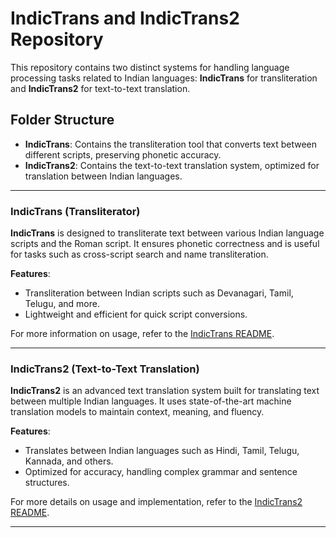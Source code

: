 # IndicTrans and IndicTrans2 Repository

This repository contains two distinct systems for handling language processing tasks related to Indian languages: **IndicTrans** for transliteration and **IndicTrans2** for text-to-text translation.

## Folder Structure

- **IndicTrans**: Contains the transliteration tool that converts text between different scripts, preserving phonetic accuracy.
- **IndicTrans2**: Contains the text-to-text translation system, optimized for translation between Indian languages.

---

### IndicTrans (Transliterator)

**IndicTrans** is designed to transliterate text between various Indian language scripts and the Roman script. It ensures phonetic correctness and is useful for tasks such as cross-script search and name transliteration.

**Features**:
- Transliteration between Indian scripts such as Devanagari, Tamil, Telugu, and more.
- Lightweight and efficient for quick script conversions.

For more information on usage, refer to the [IndicTrans README](indic_trans/README.md).

---

### IndicTrans2 (Text-to-Text Translation)

**IndicTrans2** is an advanced text translation system built for translating text between multiple Indian languages. It uses state-of-the-art machine translation models to maintain context, meaning, and fluency.

**Features**:
- Translates between Indian languages such as Hindi, Tamil, Telugu, Kannada, and others.
- Optimized for accuracy, handling complex grammar and sentence structures.

For more details on usage and implementation, refer to the [IndicTrans2 README](indic_trans2/README.md).

---

